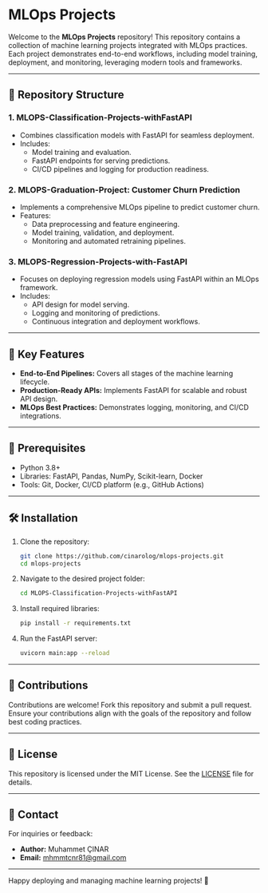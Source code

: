 # MLOps Projects

Welcome to the **MLOps Projects** repository! This repository contains a collection of machine learning projects integrated with MLOps practices. Each project demonstrates end-to-end workflows, including model training, deployment, and monitoring, leveraging modern tools and frameworks.

---

## 📂 Repository Structure

### **1. MLOPS-Classification-Projects-withFastAPI**
- Combines classification models with FastAPI for seamless deployment.
- Includes:
  - Model training and evaluation.
  - FastAPI endpoints for serving predictions.
  - CI/CD pipelines and logging for production readiness.

### **2. MLOPS-Graduation-Project: Customer Churn Prediction**
- Implements a comprehensive MLOps pipeline to predict customer churn.
- Features:
  - Data preprocessing and feature engineering.
  - Model training, validation, and deployment.
  - Monitoring and automated retraining pipelines.

### **3. MLOPS-Regression-Projects-with-FastAPI**
- Focuses on deploying regression models using FastAPI within an MLOps framework.
- Includes:
  - API design for model serving.
  - Logging and monitoring of predictions.
  - Continuous integration and deployment workflows.

---

## 🚀 Key Features

- **End-to-End Pipelines:** Covers all stages of the machine learning lifecycle.
- **Production-Ready APIs:** Implements FastAPI for scalable and robust API design.
- **MLOps Best Practices:** Demonstrates logging, monitoring, and CI/CD integrations.

---

## 📖 Prerequisites

- Python 3.8+
- Libraries: FastAPI, Pandas, NumPy, Scikit-learn, Docker
- Tools: Git, Docker, CI/CD platform (e.g., GitHub Actions)

---

## 🛠️ Installation

1. Clone the repository:
   ```bash
   git clone https://github.com/cinarolog/mlops-projects.git
   cd mlops-projects
   ```

2. Navigate to the desired project folder:
   ```bash
   cd MLOPS-Classification-Projects-withFastAPI
   ```

3. Install required libraries:
   ```bash
   pip install -r requirements.txt
   ```

4. Run the FastAPI server:
   ```bash
   uvicorn main:app --reload
   ```

---

## 🤝 Contributions

Contributions are welcome! Fork this repository and submit a pull request. Ensure your contributions align with the goals of the repository and follow best coding practices.

---

## 📜 License

This repository is licensed under the MIT License. See the [LICENSE](LICENSE) file for details.

---

## 📧 Contact

For inquiries or feedback:
- **Author:** Muhammet ÇINAR
- **Email:** mhmmtcnr81@gmail.com

---

Happy deploying and managing machine learning projects! 🚀
